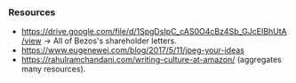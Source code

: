 ### Resources
- https://drive.google.com/file/d/1SpgDsIpC_cAS0O4cBz4Sb_GJcEIBhUtA/view -> All of Bezos's shareholder letters.
- https://www.eugenewei.com/blog/2017/5/11/jpeg-your-ideas
- https://rahulramchandani.com/writing-culture-at-amazon/ (aggregates many resources).

